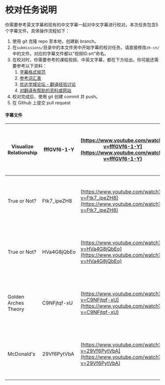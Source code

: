 # 校对任务说明

你需要参考英文字幕和现有的中文字幕一起对中文字幕进行校对。本次任务包含5个字幕文件。具体操作流程如下：

1. 使用 git 克隆 repo 至本地，创建新 branch。
2. 在`submissions/`目录中的本文件夹中开始字幕的校对任务。请直接修改`zh-cn/`中的文件。对应的字幕文件都以“视频ID.srt”命名。
3. 在校对时，你需要参考的课程视频、中英文字幕，都在下方给出。你可能还需要参考以下资料：
    1. [字幕格式规范](https://github.com/udacity/cn-translation-volunteer-training/blob/master/documents/%E4%B8%AD%E6%96%87%E5%AD%97%E5%B9%95%E6%A0%BC%E5%BC%8F%E8%A7%84%E8%8C%83.md)
    2. [参考词汇表](https://docs.google.com/spreadsheets/d/1u5Nf9IEqfRR2EI4Q695KhH4dySIr9yF6rP2lTGrZKjg/edit?usp=sharing)
    3. [优达学城论坛 - 翻译经验讨论](https://discussions.youdaxue.com/c/translation/69-category)
    4. [对翻译有帮助的资料或网站](https://discussions.youdaxue.com/t/topic/3007)
4. 校对完成后，使用 git 创建 commit 并 push。
5. 在 Github 上提交 pull request


#### 字幕文件

| Visualize Relationship | fffGVf6-1-Y | [https://www.youtube.com/watch?v=fffGVf6-1-Y](https://www.youtube.com/watch?v=fffGVf6-1-Y) | [https://s3.cn-north-1.amazonaws.com.cn/u-vid-hd/fffGVf6-1-Y.mp4](https://s3.cn-north-1.amazonaws.com.cn/u-vid-hd/fffGVf6-1-Y.mp4) |
| ---------------------- | ----------- | ---------------------------------------- | ---------------------------------------- |
| True or Not?           | Ftk7_ipeZH8 | [https://www.youtube.com/watch?v=Ftk7_ipeZH8](https://www.youtube.com/watch?v=Ftk7_ipeZH8) | [https://s3.cn-north-1.amazonaws.com.cn/u-vid-hd/Ftk7_ipeZH8.mp4](https://s3.cn-north-1.amazonaws.com.cn/u-vid-hd/Ftk7_ipeZH8.mp4) |
| True or Not?           | HVa4G8jQbEo | [https://www.youtube.com/watch?v=HVa4G8jQbEo](https://www.youtube.com/watch?v=HVa4G8jQbEo) | [https://s3.cn-north-1.amazonaws.com.cn/u-vid-hd/HVa4G8jQbEo.mp4](https://s3.cn-north-1.amazonaws.com.cn/u-vid-hd/HVa4G8jQbEo.mp4) |
| Golden Arches Theory   | C9NFjtqf-xU | [https://www.youtube.com/watch?v=C9NFjtqf-xU](https://www.youtube.com/watch?v=C9NFjtqf-xU) | [https://s3.cn-north-1.amazonaws.com.cn/u-vid-hd/C9NFjtqf-xU.mp4](https://s3.cn-north-1.amazonaws.com.cn/u-vid-hd/C9NFjtqf-xU.mp4) |
| McDonald's             | 29Vf6PytVbA | [https://www.youtube.com/watch?v=29Vf6PytVbA](https://www.youtube.com/watch?v=29Vf6PytVbA) | [https://s3.cn-north-1.amazonaws.com.cn/u-vid-hd/29Vf6PytVbA.mp4](https://s3.cn-north-1.amazonaws.com.cn/u-vid-hd/29Vf6PytVbA.mp4) |